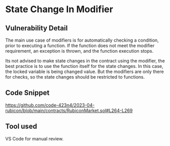 # State Change In Modifier

## Vulnerability Detail

The main use case of modifiers is for automatically checking a condition, prior to executing a function. If the function does not meet the modifier requirement, an exception is thrown, and the function execution stops.

Its not advised to make state changes in the contract using the modifier, the best practice is to use the function itself for the state changes. In this case, the locked variable is being changed value. 
But the modifiers are only there for checks, so the state changes should be restricted to functions.

## Code Snippet

https://github.com/code-423n4/2023-04-rubicon/blob/main/contracts/RubiconMarket.sol#L264-L269

## Tool used
VS Code for manual review.


